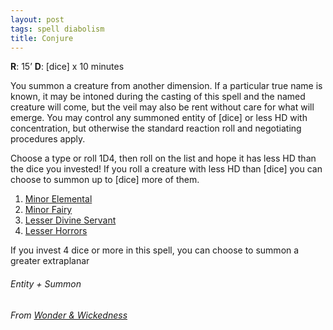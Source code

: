 ```yaml
---
layout: post
tags: spell diabolism
title: Conjure
---
```


**R**: 15’		**D**: [dice] x 10 minutes

You summon a creature from another dimension. If a particular true name is known, it may be intoned during the casting of this spell and the named creature will come, but the veil may also be rent without care for what will emerge. You may control any summoned entity of [dice] or less HD with concentration, but otherwise the standard reaction roll and negotiating procedures apply.

Choose a type or roll 1D4, then roll on the list and hope it has less HD than the dice you invested! If you roll a creature with less HD than [dice] you can choose to summon up to [dice] more of them.

1. [Minor Elemental](/list/monsters-elemental)
2. [Minor Fairy](/list/monsters-fey)
3. [Lesser Divine Servant](/list/monsters-celestial)
4. [Lesser Horrors](/list/monsters-aberration)

If you invest 4 dice or more in this spell, you can choose to summon a greater extraplanar

###### Entity + Summon
###### From [Wonder & Wickedness](https://www.drivethrurpg.com/product/145647/Wonder--Wickedness)

